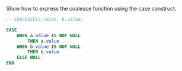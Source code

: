 Show how to express the coalesce function using the case construct.

```SQL
-- COALESCE(a.value, b.value)

CASE
    WHEN a.value IS NOT NULL
        THEN a.value
    WHEN b.value IS NOT NULL
        THEN b.value
    ELSE NULL
END

```